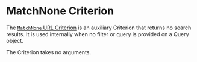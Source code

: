 # MatchNone Criterion

The [`MatchNone` URL Criterion](https://github.com/ezsystems/ezplatform-kernel/blob/v1.0.0/eZ/Publish/API/Repository/Values/URL/Query/Criterion/MatchNone.php)
is an auxiliary Criterion that returns no search results.
It is used internally when no filter or query is provided on a Query object.

The Criterion takes no arguments.